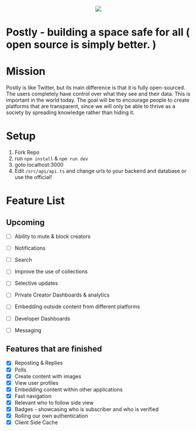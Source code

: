 <p align="center"><img src="https://v6-0.pages.dev/icons/icon-blue.jpg"/></p>
<h1>Postly - building a space safe for all ( open source is simply better. )</h1>

# Mission

Postly is like Twitter, but its main difference is that it is fully open-sourced. The users completely have control over what they see and their data. This is important in the world today. The goal will be to encourage people to create platforms that are transparent, since we will only be able to thrive as a society by spreading knowledge rather than hiding it.
 

# Setup

1. Fork Repo
2. run `npm install` & `npm run dev`
3. goto localhost:3000
4. Edit `/src/api/api.ts` and change urls to your backend and database or use the official!

# Feature List

## Upcoming    
- [ ] Ability to mute & block creators
- [ ] Notifications
- [ ] Search
- [ ] Improve the use of collections
- [ ] Selective updates
- [ ] Private Creator Dashboards & analytics
- [ ] Embedding outside content from different platforms
- [ ] Developer Dashboards 
- [ ] Messaging 


## Features that are finished
- [x] Reposting & Replies 
- [x] Polls
- [x] Create content with images
- [x] View user profiles
- [x] Embedding content within other applications
- [x] Fast navigation
- [x] Relevant who to follow side view
- [x] Badges - showcasing who is subscriber and who is verified 
- [x] Rolling our own authentication  
- [x] Client Side Cache
